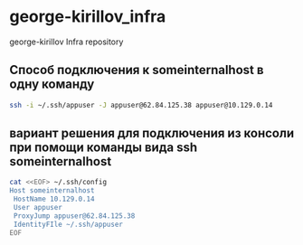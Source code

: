# george-kirillov_infra
george-kirillov Infra repository

## Cпособ подключения к someinternalhost в одну команду

``` bash
ssh -i ~/.ssh/appuser -J appuser@62.84.125.38 appuser@10.129.0.14
```

## вариант решения для подключения из консоли при помощи команды вида ssh someinternalhost

``` bash
cat <<EOF> ~/.ssh/config
Host someinternalhost
 HostName 10.129.0.14
 User appuser
 ProxyJump appuser@62.84.125.38
 IdentityFIle ~/.ssh/appuser
EOF
```

